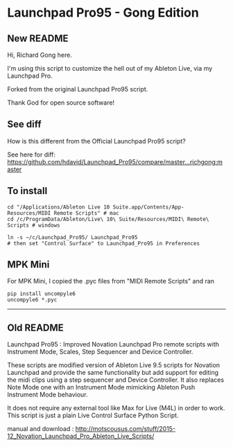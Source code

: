 # Launchpad Pro95 - Gong Edition

## New README

Hi, Richard Gong here.

I'm using this script to customize the hell out of my Ableton Live, via my Launchpad Pro.

Forked from the original Launchpad Pro95 script.

Thank God for open source software!

## See diff

How is this different from the Official Launchpad Pro95 script?

See here for diff: https://github.com/hdavid/Launchpad_Pro95/compare/master...richgong:master


## To install

```
cd "/Applications/Ableton Live 10 Suite.app/Contents/App-Resources/MIDI Remote Scripts" # mac
cd /c/ProgramData/Ableton/Live\ 10\ Suite/Resources/MIDI\ Remote\ Scripts # windows

ln -s ~/c/Launchpad_Pro95/ Launchpad_Pro95
# then set "Control Surface" to Launchpad_Pro95 in Preferences
```

## MPK Mini

For MPK Mini, I copied the .pyc files from "MIDI Remote Scripts" and ran

```
pip install uncompyle6
uncompyle6 *.pyc
```

---

## Old README

Launchpad Pro95 : Improved Novation Launchpad Pro remote scripts with Instrument Mode, Scales, Step Sequencer and Device Controller.

These scripts are modified version of Ableton Live 9.5 scripts for Novation Launchpad and provide the same functionality but add support for editing the midi clips using a step sequencer and Device Controller. It also replaces Note Mode one with an Instrument Mode mimicking Ableton Push Instrument Mode behaviour.

It does not require any external tool like Max for Live (M4L) in order to work. This script is just a plain Live Control Surface Python Script. 

manual and download : http://motscousus.com/stuff/2015-12_Novation_Launchpad_Pro_Ableton_Live_Scripts/

